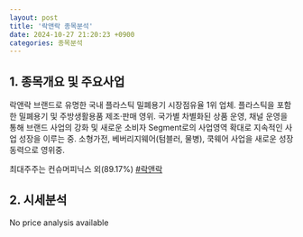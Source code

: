```yaml
---
layout: post
title: '락앤락 종목분석'
date: 2024-10-27 21:20:23 +0900
categories: 종목분석
---
```


## 1. 종목개요 및 주요사업

락앤락 브랜드로 유명한 국내 플라스틱 밀폐용기 시장점유율 1위 업체. 플라스틱을 포함한 밀폐용기 및 주방생활용품 제조·판매 영위. 국가별 차별화된 상품 운영, 채널 운영을 통해 브랜드 사업의 강화 및 새로운 소비자 Segment로의 사업영역 확대로 지속적인 사업 성장을 이루는 중. 소형가전, 베버리지웨어(텀블러, 물병), 쿡웨어 사업을 새로운 성장 동력으로 영위중. 

최대주주는 컨슈머피닉스 외(89.17%)
[#락앤락](#)

## 2. 시세분석

No price analysis available
